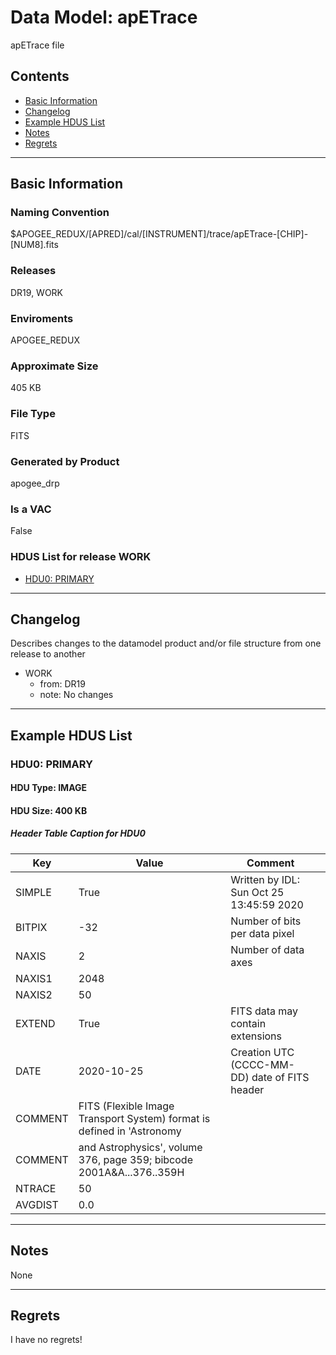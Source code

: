 # Data Model: apETrace


apETrace file


## Contents
- [Basic Information](#basic-information)
- [Changelog](#changelog)
- [Example HDUS List](#example-hdus-list)
- [Notes](#notes)
- [Regrets](#regrets)
---

## Basic Information


### Naming Convention
$APOGEE_REDUX/[APRED]/cal/[INSTRUMENT]/trace/apETrace-[CHIP]-[NUM8].fits

### Releases
DR19, WORK

### Enviroments
APOGEE_REDUX

### Approximate Size
405 KB

### File Type
FITS

### Generated by Product
apogee_drp

### Is a VAC
False

### HDUS List for release WORK
  - [HDU0: PRIMARY](#hdu0-primary)

---

## Changelog
Describes changes to the datamodel product and/or file structure from one release to another
 - WORK
   - from: DR19
   - note: No changes

---
## Example HDUS List

### HDU0: PRIMARY


#### HDU Type: IMAGE
#### HDU Size:  400 KB

##### Header Table Caption for HDU0
Key | Value | Comment | |
| --- | --- | --- | --- |
| SIMPLE | True | Written by IDL:  Sun Oct 25 13:45:59 2020 |
| BITPIX | -32 | Number of bits per data pixel |
| NAXIS | 2 | Number of data axes |
| NAXIS1 | 2048 |  |
| NAXIS2 | 50 |  |
| EXTEND | True | FITS data may contain extensions |
| DATE | 2020-10-25 | Creation UTC (CCCC-MM-DD) date of FITS header |
| COMMENT | FITS (Flexible Image Transport System) format is defined in 'Astronomy |  |
| COMMENT | and Astrophysics', volume 376, page 359; bibcode 2001A&A...376..359H |  |
| NTRACE | 50 |  |
| AVGDIST | 0.0 |  |



---
## Notes
None

---
## Regrets
I have no regrets!